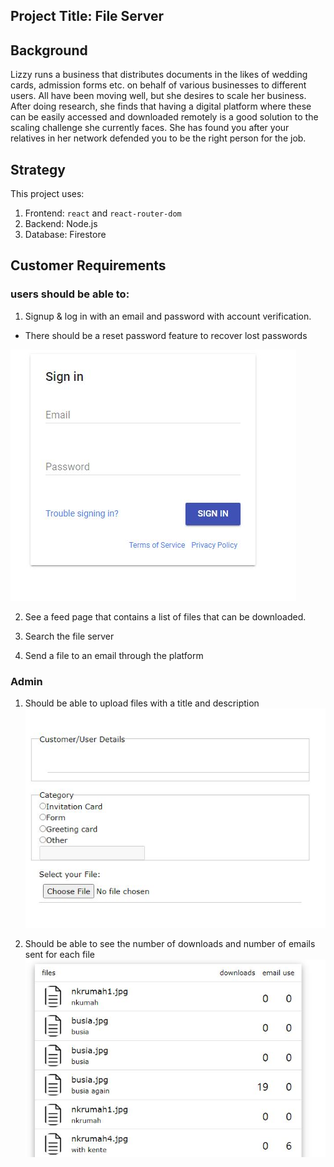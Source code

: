 ## Project Title: File Server

## Background
Lizzy runs a business that distributes documents in the likes of wedding cards, admission forms etc. on behalf of various businesses to different users. All have been moving well, but she desires to scale her business. After doing research, she finds that having a digital platform where these can be easily accessed and downloaded remotely is a good solution to the scaling challenge she currently faces. She has found you after your relatives in her network defended you to be the right person for the job.

## Strategy
This project uses:

 1. Frontend: `react` and  `react-router-dom` 
 2. Backend: Node.js
 3. Database: Firestore

## Customer Requirements
 ### users should be able to:
1. Signup & log in with an email and password with account verification.
 + There should be a reset password feature to recover lost passwords

![plot](images/user_signin.JPG)

2. See a feed page that contains a list of files that can be downloaded.

3. Search the file server

4. Send a file to an email through the platform

### Admin
1. Should be able to upload files with a title and description
![plot](images/admin_upload.JPG)

2. Should be able to see the number of downloads and number of emails sent for each file
![plot](images/admin_filehistory.JPG)

